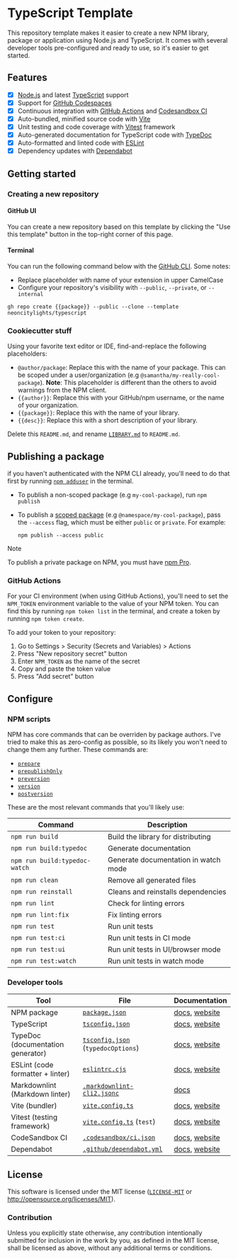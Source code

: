 # TypeScript Template

This repository template makes it easier to create a new NPM library, package or application using Node.js and TypeScript. It comes with several developer tools pre-configured and ready to use, so it's easier to get started.

## Features

- [x] [Node.js](https://nodejs.org/) and latest [TypeScript](https://www.typescriptlang.org/) support
- [x] Support for [GitHub Codespaces](https://github.com/features/codespaces)
- [x] Continuous integration with [GitHub Actions](https://github.com/features/actions) and [Codesandbox CI](https://codesandbox.io/ci)
- [x] Auto-bundled, minified source code with [Vite](https://vitejs.dev/)
- [x] Unit testing and code coverage with [Vitest](https://vitest.dev/) framework
- [x] Auto-generated documentation for TypeScript code with [TypeDoc](https://typedoc.org/)
- [x] Auto-formatted and linted code with [ESLint](https://eslint.org/)
- [x] Dependency updates with [Dependabot](https://github.com/dependabot)

## Getting started

### Creating a new repository

#### GitHub UI

You can create a new repository based on this template by clicking the "Use this template" button in the top-right corner of this page.

#### Terminal

You can run the following command below with the [GitHub CLI](https://cli.github.com/). Some notes:

- Replace placeholder with name of your extension in upper CamelCase
- Configure your repository's visibility with `--public`, `--private`, or `--internal`

```shell
gh repo create {{package}} --public --clone --template neoncitylights/typescript
```

### Cookiecutter stuff

Using your favorite text editor or IDE, find-and-replace the following placeholders:

- `@author/package`: Replace this with the name of your package. This can be scoped under a user/organization (e.g `@samantha/my-really-cool-package`). **Note**: This placeholder is different than the others to avoid warnings from the NPM client.
- `{{author}}`: Replace this with your GitHub/npm username, or the name of your organization.
- `{{package}}`: Replace this with the name of your library.
- `{{desc}}`: Replace this with a short description of your library.

Delete this `README.md`, and rename [`LIBRARY.md`](./LIBRARY.md) to `README.md`.

## Publishing a package

if you haven't authenticated with the NPM CLI already, you'll need to do that first by running [`npm adduser`](https://docs.npmjs.com/cli/v9/commands/npm-adduser) in the terminal.

- To publish a non-scoped package (e.g `my-cool-package`), run `npm publish`
- To publish a [scoped package](https://docs.npmjs.com/cli/v9/using-npm/scope) (e.g `@namespace/my-cool-package`), pass the `--access` flag, which must be either `public` or `private`. For example:

  ```shell
  npm publish --access public
  ```

> [!NOTE]
> To publish a private package on NPM, you must have [npm Pro](https://www.npmjs.com/products/pro).

### GitHub Actions

For your CI environment (when using GitHub Actions), you'll need to set the `NPM_TOKEN` environment variable to the value of your NPM token. You can find this by running `npm token list` in the terminal, and create a token by running `npm token create`.

To add your token to your repository:

1. Go to Settings > Security (Secrets and Variables) > Actions
2. Press "New repository secret" button
3. Enter `NPM_TOKEN` as the name of the secret
4. Copy and paste the token value
5. Press "Add secret" button

## Configure

### NPM scripts

NPM has core commands that can be overriden by package authors. I've tried to make this as zero-config as possible, so its likely you won't need to change them any further. These commands are:

- [`prepare`](https://docs.npmjs.com/cli/v8/using-npm/scripts#life-cycle-scripts)
- [`prepublishOnly`](https://docs.npmjs.com/cli/v8/using-npm/scripts#life-cycle-scripts)
- [`preversion`](https://docs.npmjs.com/cli/v6/commands/npm-version)
- [`version`](https://docs.npmjs.com/cli/v6/commands/npm-version)
- [`postversion`](https://docs.npmjs.com/cli/v6/commands/npm-version)

These are the most relevant commands that you'll likely use:

| Command | Description |
| ------- | ----------- |
| `npm run build` | Build the library for distributing |
| `npm run build:typedoc` | Generate documentation |
| `npm run build:typedoc-watch` | Generate documentation in watch mode|
| `npm run clean` | Remove all generated files |
| `npm run reinstall` | Cleans and reinstalls dependencies |
| `npm run lint` | Check for linting errors |
| `npm run lint:fix` | Fix linting errors |
| `npm run test` | Run unit tests |
| `npm run test:ci` | Run unit tests in CI mode |
| `npm run test:ui` | Run unit tests in UI/browser mode |
| `npm run test:watch` | Run unit tests in watch mode |

### Developer tools

| Tool | File | Documentation |
| ---- | ---- | ------------- |
| NPM package | [`package.json`](./package.json) | [docs](https://docs.npmjs.com/cli/v9/configuring-npm/package-json), [website](https://docs.npmjs.com/) |
| TypeScript | [`tsconfig.json`](./tsconfig.json) | [docs](https://www.typescriptlang.org/tsconfig), [website](https://www.typescriptlang.org/) |
| TypeDoc (documentation generator) | [`tsconfig.json`](./tsconfig.json) (`typedocOptions`) | [docs](https://typedoc.org/options/configuration/), [website](https://typedoc.org/) |
| ESLint (code formatter + linter) | [`eslintrc.cjs`](./eslintrc.js) | [docs](https://eslint.org/docs/latest/user-guide/configuring/), [website](https://eslint.org/) |
| Markdownlint (Markdown linter)   | [`.markdownlint-cli2.jsonc`](./.markdownlint-cli2.jsonc) | [docs](https://github.com/DavidAnson/markdownlint-cli2#markdownlint-cli2jsonc) |
| Vite (bundler) | [`vite.config.ts`](./vite.config.ts) | [docs](https://vitejs.dev/config/), [website](https://vitejs.dev/) |
| Vitest (testing framework) | [`vite.config.ts`](./vite.config.ts) (`test`) | [docs](https://vitest.dev/config/), [website](https://vitest.dev/) |
| CodeSandbox CI | [`.codesandbox/ci.json`](./.codesandbox/ci.json) | [docs](https://codesandbox.io/docs/learn/sandboxes/ci#configuration), [website](https://codesandbox.io/) |
| Dependabot | [`.github/dependabot.yml`](./.github/dependabot.yml) | [docs](https://docs.github.com/en/code-security/dependabot/dependabot-version-updates/configuration-options-for-the-dependabot.yml-file), [website](https://github.com/dependabot) |

## License

This software is licensed under the MIT license ([`LICENSE-MIT`](./LICENSE) or <http://opensource.org/licenses/MIT>).

### Contribution

Unless you explicitly state otherwise, any contribution intentionally submitted for inclusion in the work by you, as defined in the MIT license, shall be licensed as above, without any additional terms or conditions.
